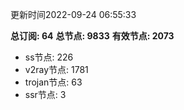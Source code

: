 更新时间2022-09-24 06:55:33

**总订阅: 64**
**总节点: 9833**
**有效节点: 2073**
- ss节点: 226
- v2ray节点: 1781
- trojan节点: 63
- ssr节点: 3
